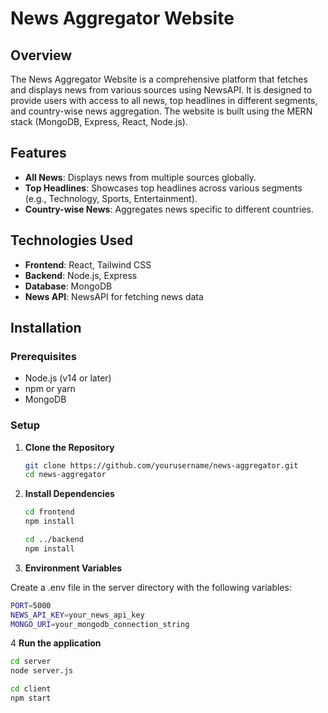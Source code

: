 # News Aggregator Website

## Overview

The News Aggregator Website is a comprehensive platform that fetches and displays news from various sources using NewsAPI. It is designed to provide users with access to all news, top headlines in different segments, and country-wise news aggregation. The website is built using the MERN stack (MongoDB, Express, React, Node.js).

## Features

- **All News**: Displays news from multiple sources globally.
- **Top Headlines**: Showcases top headlines across various segments (e.g., Technology, Sports, Entertainment).
- **Country-wise News**: Aggregates news specific to different countries.

## Technologies Used

- **Frontend**: React, Tailwind CSS
- **Backend**: Node.js, Express
- **Database**: MongoDB
- **News API**: NewsAPI for fetching news data

## Installation

### Prerequisites

- Node.js (v14 or later)
- npm or yarn
- MongoDB

### Setup

1. **Clone the Repository**

   ```bash
   git clone https://github.com/yourusername/news-aggregator.git
   cd news-aggregator

1. **Install Dependencies**

   ```bash
   cd frontend
   npm install

   cd ../backend
   npm install


1. **Environment Variables**

Create a .env file in the server directory with the following variables:

   ```bash
   PORT=5000
NEWS_API_KEY=your_news_api_key
MONGO_URI=your_mongodb_connection_string
```
4 **Run the application**

   ```bash
   cd server
node server.js

cd client
npm start

